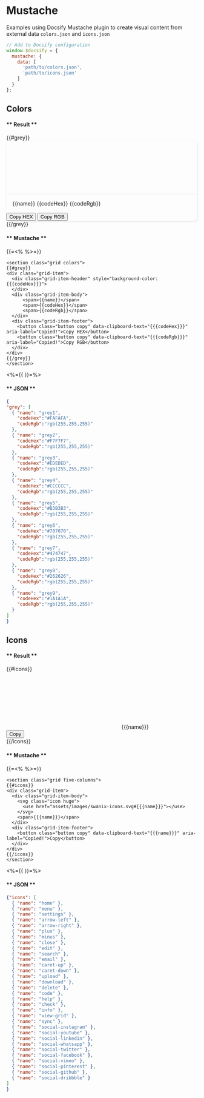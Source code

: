 <figure class="hero" style="--hero-image:url(https://source.unsplash.com/g-YsyUUwT9M/1800x600);"></figure>

# Mustache

Examples using Docsify Mustache plugin to create visual content from external data `colors.json` and `icons.json`

```js
// Add to Docsify configuration
window.$docsify = {
  mustache: {
    data: [
      'path/to/colors.json',
      'path/to/icons.json'
    ]
  }
};
```


<style>
  .colors.grid {
    grid-gap: 24px 24px;
  }

  .colors .grid-item {
    box-shadow: 1px 2px 5px 0px rgba(0, 0, 0, 0.1);
    border-radius: 8px;
  }

  .colors .grid-item-header {
    width:100%; 
    height:140px;
    border-radius: 8px 8px 0 0;
  }

  .colors .grid-item-body {
    padding: 16px 16px;
    align-items: start;
    font-size:14px; 
    border-top:#EDEDED solid 1px;
  }
</style>

## Colors

<!-- tabs:start -->

#### ** Result **

<section class="grid colors">
{{#grey}}
<div class="grid-item">
  <div class="grid-item-header" style="background-color:{{{codeHex}}}">
  </div>
  <div class="grid-item-body">
      <span>{{name}}</span>
      <span>{{codeHex}}</span>
      <span>{{codeRgb}}</span>
  </div>
  <div class="grid-item-footer">
    <button class="button copy" data-clipboard-text="{{{codeHex}}}" aria-label="Copied!">Copy HEX</button>
    <button class="button copy" data-clipboard-text="{{{codeRgb}}}" aria-label="Copied!">Copy RGB</button>
  </div>
</div>
{{/grey}}
</section>

#### ** Mustache **

{{=<% %>=}}
```
<section class="grid colors">
{{#grey}}
<div class="grid-item">
  <div class="grid-item-header" style="background-color:{{{codeHex}}}">
  </div>
  <div class="grid-item-body">
      <span>{{name}}</span>
      <span>{{codeHex}}</span>
      <span>{{codeRgb}}</span>
  </div>
  <div class="grid-item-footer">
    <button class="button copy" data-clipboard-text="{{{codeHex}}}" aria-label="Copied!">Copy HEX</button>
    <button class="button copy" data-clipboard-text="{{{codeRgb}}}" aria-label="Copied!">Copy RGB</button>
  </div>
</div>
{{/grey}}
</section>

```
<%={{ }}=%>

#### ** JSON **

```json
{
"grey": [
  { "name": "grey1", 
    "codeHex":"#FAFAFA", 
    "codeRgb":"rgb(255,255,255)"
  },
  { "name": "grey2", 
    "codeHex":"#F7F7F7", 
    "codeRgb":"rgb(255,255,255)"
  },
  { "name": "grey3", 
    "codeHex":"#EDEDED", 
    "codeRgb":"rgb(255,255,255)"
  },
  { "name": "grey4", 
    "codeHex":"#CCCCCC", 
    "codeRgb":"rgb(255,255,255)"
  },
  { "name": "grey5", 
    "codeHex":"#B3B3B3", 
    "codeRgb":"rgb(255,255,255)"
  },
  { "name": "grey6", 
    "codeHex":"#707070", 
    "codeRgb":"rgb(255,255,255)"
  },
  { "name": "grey7", 
    "codeHex":"#474747", 
    "codeRgb":"rgb(255,255,255)"
  },
  { "name": "grey8", 
    "codeHex":"#262626", 
    "codeRgb":"rgb(255,255,255)"
  },
  { "name": "grey9", 
    "codeHex":"#1A1A1A", 
    "codeRgb":"rgb(255,255,255)"
  }
]
}
```
<!-- tabs:end -->

## Icons

<!-- tabs:start -->

#### ** Result **

<!-- Swanix icons assets -->
<link href="https://cdn.jsdelivr.net/gh/swanix/icons/dist/swanix-icons.css" rel="stylesheet" />

<!-- Mustache section loop -->
<section class="grid five-columns">
{{#icons}}
<div class="grid-item">
  <div class="grid-item-body">
    <svg class="icon huge">
      <use href="assets/images/swanix-icons.svg#{{{name}}}"></use>
    </svg>
    <span>{{{name}}}</span>
  </div>
  <div class="grid-item-footer">
    <button class="button copy" data-clipboard-text="{{{name}}}" aria-label="Copied!">Copy</button>
  </div>
</div>
{{/icons}}
</section>

#### ** Mustache **

{{=<% %>=}}
```
<section class="grid five-columns">
{{#icons}}
<div class="grid-item">
  <div class="grid-item-body">
    <svg class="icon huge">
      <use href="assets/images/swanix-icons.svg#{{{name}}}"></use>
    </svg>
    <span>{{{name}}}</span>
  </div>
  <div class="grid-item-footer">
    <button class="button copy" data-clipboard-text="{{{name}}}" aria-label="Copied!">Copy</button>
  </div>
</div>
{{/icons}}
</section>

```
<%={{ }}=%>

#### ** JSON **

```json
{"icons": [
  { "name": "home" },
  { "name": "menu" },
  { "name": "settings" },
  { "name": "arrow-left" },
  { "name": "arrow-right" },
  { "name": "plus" },
  { "name": "minus" },
  { "name": "close" },
  { "name": "edit" },
  { "name": "search" },
  { "name": "email" },
  { "name": "caret-up" },
  { "name": "caret-down" },
  { "name": "upload" },
  { "name": "download" },
  { "name": "delete" },
  { "name": "code" },
  { "name": "help" },
  { "name": "check" },
  { "name": "info" },
  { "name": "view-grid" },
  { "name": "sync" },
  { "name": "social-instagram" },
  { "name": "social-youtube" },
  { "name": "social-linkedin" },
  { "name": "social-whatsapp" },
  { "name": "social-twitter" },
  { "name": "social-facebook" },
  { "name": "social-vimeo" },
  { "name": "social-pinterest" },
  { "name": "social-github" },
  { "name": "social-dribbble" }
]
}
```

<!-- tabs:end -->